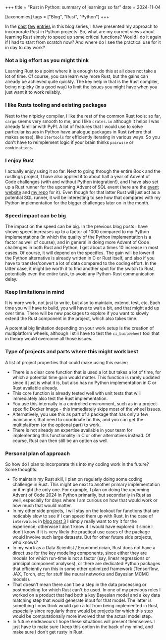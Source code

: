 +++
title = "Rust in Python: summary of learnings so far"
date = 2024-11-04

[taxonomies]
tags = ["Blog", "Rust", "Python"]
+++

In the [past](../rust-python-01) [few](../rust-python-02) [entries](../rust-python-03) in this blog series, I have 
presented my approach to incorporate Rust in Python projects. So, what are my current views about learning Rust simply 
to speed up some critical functions? Would I do it again if I had to start from scratch now? And where do I see the 
practical use for it in day to day work?

### Not a big effort as you might think
Learning Rust to a point where it is enough to do this at all does not take a lot of time. Of course, you can learn
way more Rust, but the gains can already be achieved quite quickly. The key help in that is the Rust compiler, being
nitpicky (in a good way) to limit the issues you might have when you just want it to work reliably.

### I like Rusts tooling and existing packages
Next to the nitpicky compiler, I like the rest of the common Rust tools: so far, `cargo` seems very smooth to me, and I
like `crates.io` although it helps I was already familiar with PyPI. A lot of features that I would use to solve 
particular issues in Python have analogue packages in Rust (where that makes sense), like `itertools` for efficiently
iterating in various ways. So you don't have to reimplement logic if your brain thinks `pairwise` or `combinations`.

### I enjoy Rust
I actually enjoy using it so far. Next to going through the entire Book and the rustlings project, I have also applied
it to about half a year of Advent of Code challenges (with and without Python integration!), and I have also set up a
Rust runner for the upcoming Advent of SQL event (here are the [event website](https://www.adventofsql.com/) and 
[my repo](https://github.com/debruijn/adventofsql) for it). Even though for that latter Rust will just act as a 
potential SQL runner, it will be interesting to see how that compares with my Python implementation for the bigger
challenges later on in the month.

### Speed impact can be big
The impact on the speed can be big. In the previous blog posts I have shown speed increases up to a factor of 1000
compared to my Python implementations (in which the quality of the Python implementation is a factor as well of course),
and in general in doing more Advent of Code challenges in both Rust and Python, I get about a times 10 increase in most
cases. Of course, it will depend on the specifics. The gain will be lower if the Python alternative is already written
in C or Rust itself, and also if you have to transfer/convert a lot of data compared to the coding effort. In the latter
case, it might be worth it to find another spot for the switch to Rust, potentially even the entire task, to avoid any
Python-Rust communication delay.

### Keep limitations in mind
It is more work, not just to write, but also to maintain, extend, test, etc. Each time you will have to build, you will
have to wait a bit, and that might add up over time. There will be new packages to explore if you want to slowly extend
the Rust component in the project, which also takes time.

A potential big limitation depending on your work setup is the creation of multiplatform wheels, although I still have 
to test the `ci_buildwheel` tool that in theory would overcome all those issues.

### Type of projects and parts where this might work best
A list of project properties that could make using this easier:
- There is a clear core function that is used a lot but takes a lot of time, for which a potential time gain would
matter. This function is rarely updated since it just is what it is, but also has no Python implementation in C or Rust
available already.
- This core function is already tested well with unit tests that will immediately also test the Rust implementation.
- You use this internally in a controlled environment, such as in a project-specific Docker image - this immediately
skips most of the wheel issues.
- Alternatively, you use this as part of a package that has only a few maintainers that need to coordinate on this, and
you can get the multiplatform (or the optional part) to work.
- There is not already an expertise available in your team for implementing this functionality in C or other
alternatives instead. Of course, Rust can then still be an option as well.

### Personal plan of approach
So how do I plan to incorporate this into my coding work in the future? Some thoughts:
- To maintain my Rust skill, I plan on regularly doing some coding challenge in Rust. This might be next to another
primary implementation or it might the only one. For example, I plan on doing the upcoming Advent of Code 2024 in 
Python primarily, but secondarily in Rust as well, especially for days where I am curious on how that would work or
how much that would matter.
- In my other side projects, I will stay on the lookout for functions that are noticably slow to see if I can speed
them up with Rust. In the case of `intervalues` in [blog post 3](/blog/rust-python-03) I simply really want to try it for
the experience; otherwise I don't know if I would have explored it since I don't know if it is very likely the practical
use cases of the package would involve such large datasets. But for other future side projects, who knows?
- In my work as a Data Scientist / Econometrician, Rust does not have a direct use for the key modeling components,
since either they are models for which run-time is not a factor (say, linear regressions or principal component
analyses), or there are dedicated Python packages that efficiently run this in some other optimized framework
(Tensorflow, JAX, Torch, etc; for stuff like neural networks and Bayesian MCMC models).
- That doesn't mean there can't be a step in the data processing or postmodeling for which Rust can't be used. In one
of my previous roles I worked on a product that had both a key Bayesian model and a key data matching step that would
generate input for that model. The latter is something I now think would gain a lot from being implemented in Rust,
especially since regularly there would be projects for which this step would be computationally more involved than the
actual model step.
- In future endeavours I hope these situations will present themselves. I just have to make sure I keep this option in
the back of my mind, and make sure I don't get rusty in Rust.

